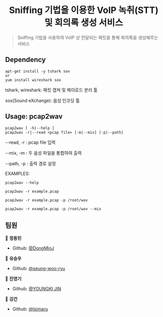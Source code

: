 <h1 align="center">Sniffing 기법을 이용한 VoIP 녹취(STT) 및 회의록 생성 서비스 </h1>
<p>
</p>

> Sniffing 기법을 사용하여 VoIP 상 전달되는 패킷을 통해 회의록을 생성해주는 서비스

## Dependency
    apt-get install -y tshark sox
    or
    yum install wireshark sox
tshark, wireshark: 패킷 캡쳐 및 페이로드 분리 툴

sox(Sound eXchange): 음성 인코딩 툴

## Usage: pcap2wav
    pcap2wav [ -h|--help ]
    pcap2wav -r|--read <pcap file> [-m|--mix] [-p|--path]

--read, -r <pcap file>  : pcap file 입력
  
--mix, -m               : 두 음성 파일을 통합하여 출력

--path, -p              : 출력 경로 설정

EXAMPLES:

    pcap2wav --help
    
    pcap2wav -r example.pcap
    
    pcap2wav -r example.pcap -p /root/wav
    
    pcap2wav -r example.pcap -p /root/wav --mix

## 팀원

👤 **정동민**

* Github: [@DongMinJ](https://github.com/adsad100)

👤 **유승우**

* Github: [@seung-woo-ryu](https://github.com/seung-woo-ryu)

👤 **진영기**

* Github: [@YOUNGKI JIN](https://github.com/hankJIN)

👤 **강건**

* Github: [@lsimaru](https://github.com/lsimaru)
